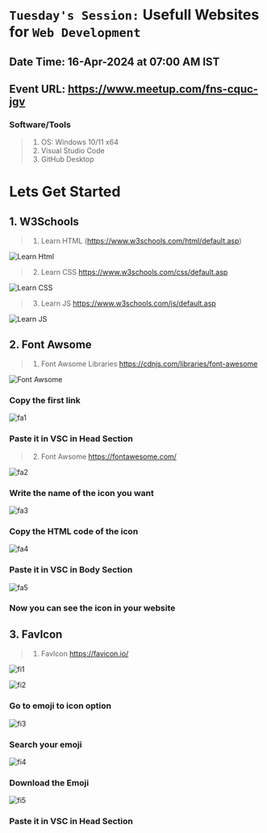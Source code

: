 # `Tuesday's Session:` Usefull Websites for `Web Development`

## Date Time: 16-Apr-2024 at 07:00 AM IST

## Event URL: <https://www.meetup.com/fns-cquc-jgv>

### Software/Tools

> 1. OS: Windows 10/11 x64
> 2. Visual Studio Code
> 3. GitHub Desktop

# Lets Get Started

## 1. W3Schools

> 1. Learn HTML
(https://www.w3schools.com/html/default.asp)

![Learn Html](https://github.com/rahiltariq07/starter/blob/main/documentation/images/imglearnhtml.png)

> 2. Learn CSS
<https://www.w3schools.com/css/default.asp>

![Learn CSS](https://github.com/rahiltariq07/starter/blob/main/documentation/images/imglearncss.png)

> 3. Learn JS
<https://www.w3schools.com/js/default.asp>

![Learn JS](https://github.com/rahiltariq07/starter/blob/main/documentation/images/imglearnjs.png)

## 2. Font Awsome

> 1. Font Awsome Libraries
<https://cdnjs.com/libraries/font-awesome>

![Font Awsome](https://github.com/rahiltariq07/starter/blob/main/documentation/images/fontawsomelib.png)
### Copy the first link

![fa1](https://github.com/rahiltariq07/starter/blob/main/documentation/images/fa1.png)
### Paste it in VSC in Head Section

> 2. Font Awsome
<https://fontawesome.com/>

![fa2](https://github.com/rahiltariq07/starter/blob/main/documentation/images/fa2.png)
### Write the name of the icon you want

![fa3](https://github.com/rahiltariq07/starter/blob/main/documentation/images/fa3.png)
### Copy the HTML code of the icon

![fa4](https://github.com/rahiltariq07/starter/blob/main/documentation/images/fa4.png)
### Paste it in VSC in Body Section

![fa5](https://github.com/rahiltariq07/starter/blob/main/documentation/images/fa5.png)
### Now you can see the icon in your website

## 3. FavIcon

> 1. FavIcon
<https://favicon.io/>

![fi1](https://github.com/rahiltariq07/starter/blob/main/documentation/images/fi1.png)

![fi2](https://github.com/rahiltariq07/starter/blob/main/documentation/images/fi2.png)
### Go to emoji to icon option

![fi3](https://github.com/rahiltariq07/starter/blob/main/documentation/images/fi3.png)
### Search your emoji

![fi4](https://github.com/rahiltariq07/starter/blob/main/documentation/images/fi4.png)
### Download the Emoji

![fi5](https://github.com/rahiltariq07/starter/blob/main/documentation/images/fi5.png)
### Paste it in VSC in Head Section